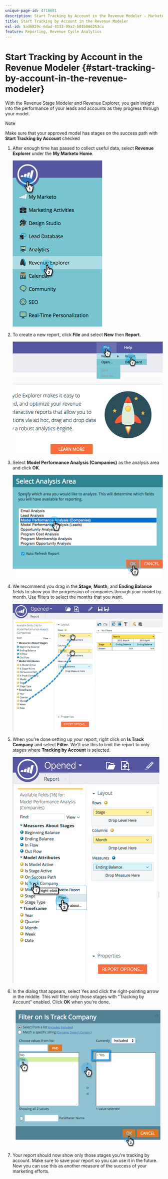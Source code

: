 ```yaml
---
unique-page-id: 4718681
description: Start Tracking by Account in the Revenue Modeler - Marketo Docs - Product Documentation
title: Start Tracking by Account in the Revenue Modeler
exl-id: 5ad6829c-6dad-4133-95a2-b01b066253ca
feature: Reporting, Revenue Cycle Analytics
---
```

# Start Tracking by Account in the Revenue Modeler {#start-tracking-by-account-in-the-revenue-modeler}

With the Revenue Stage Modeler and Revenue Explorer, you gain insight into the performance of your leads and accounts as they progress through your model.

>[!NOTE]
>
>Make sure that your approved model has stages on the success path with **Start Tracking by Account** checked

1. After enough time has passed to collect useful data, select **Revenue Explorer** under the **My Marketo Home**.

   ![](assets/image2015-4-29-16-3a36-3a2.png)

1. To create a new report, click **File** and select **New** then **Report**.

   ![](assets/image2015-4-29-16-3a38-3a44.png)

1. Select **Model Performance Analysis (Companies)** as the analysis area and click **OK**.

   ![](assets/image2015-4-29-16-3a41-3a47.png)

1. We recommend you drag in the **Stage**, **Month**, and **Ending Balance** fields to show you the progression of companies through your model by month. Use filters to select the months that you want.

   ![](assets/image2015-4-29-17-3a16-3a1.png)

1. When you're done setting up your report, right click on **Is Track Company** and select **Filter**. We'll use this to limit the report to only stages where **Tracking by Account** is selected.

   ![](assets/image2015-4-29-17-3a18-3a9.png)

1. In the dialog that appears, select Yes and click the right-pointing arrow in the middle. This will filter only those stages with "Tracking by Account" enabled. Click **OK** when you're done.

   ![](assets/image2015-6-9-16-3a21-3a3.png)

1. Your report should now show only those stages you're tracking by account. Make sure to save your report so you can use it in the future. Now you can use this as another measure of the success of your marketing efforts.
